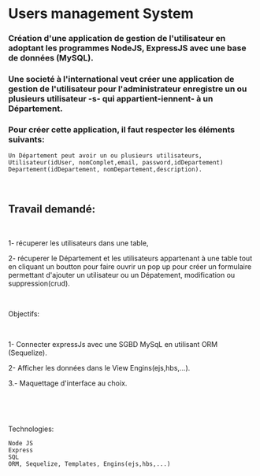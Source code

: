 # Users management System

### Création d'une application de gestion de l'utilisateur en adoptant les programmes NodeJS, ExpressJS avec une base de données (MySQL).

### Une societé à l'international veut créer une application de gestion de l'utilisateur pour l'administrateur enregistre un ou plusieurs utilisateur -s- qui appartient-iennent- à un Département.

### Pour créer cette application, il faut respecter les éléments suivants:

    Un Département peut avoir un ou plusieurs utilisateurs,
    Utilisateur(idUser, nomComplet,email, password,idDepartement)
    Departement(idDepartement, nomDepartement,description).

​

## Travail demandé:

​

1- récuperer les utilisateurs dans une table,

2- récuperer le Département et les utilisateurs appartenant à une table tout en cliquant un boutton pour faire ouvrir un pop up pour créer un formulaire permettant d'ajouter un utilisateur ou un Dépatement, modification ou suppression(crud).

​

Objectifs:

​

1- Connecter expressJs avec une SGBD MySqL en utilisant ORM (Sequelize).

2- Afficher les données dans le View Engins(ejs,hbs,...).

3.- Maquettage d'interface au choix.

​

​

Technologies:

    Node JS
    Express
    SQL
    ORM, Sequelize, Templates, Engins(ejs,hbs,...)
